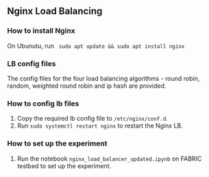 ## Nginx Load Balancing

### How to install Nginx

On Ubunutu, run 
``` sudo apt update && sudo apt install nginx```

### LB config files

The config files for the four load balancing algorithms - round robin, random, weighted round robin and ip hash are provided.

### How to config lb files

1. Copy the required lb config file to ```/etc/nginx/conf.d```.
2. Run ```sudo systemctl restart nginx``` to restart the Nginx LB.

### How to set up the experiment

1. Run the notebook ```nginx_load_balancer_updated.ipynb``` on FABRIC testbed to set up the experiment. 

